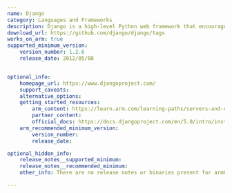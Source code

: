 ```yaml
---
name: Django
category: Languages and Frameworks
description: Django is a high-level Python web framework that encourages rapid development and clean, pragmatic design.
download_url: https://github.com/django/django/tags
works_on_arm: true
supported_minimum_version:
    version_number: 1.2.6
    release_date: 2012/05/08


optional_info:
    homepage_url: https://www.djangoproject.com/
    support_caveats:
    alternative_options:
    getting_started_resources:
        arm_content: https://learn.arm.com/learning-paths/servers-and-cloud-computing/django/ 
        partner_content: 
        official_docs: https://docs.djangoproject.com/en/5.0/intro/install/
    arm_recommended_minimum_version:
        version_number:
        release_date:

optional_hidden_info:
    release_notes__supported_minimum:
    release_notes__recommended_minimum:
    other_info: There are no release notes or binaries present for arm64. 1.2.6 version was built and tested successfully using released tar file.

---
```

